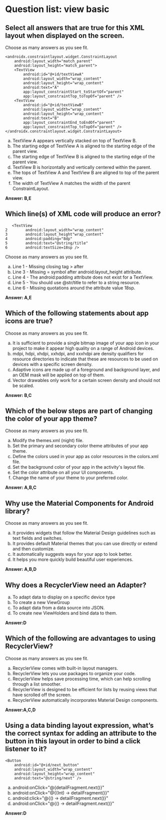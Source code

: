 # Question list: view basic
## Select all answers that are true for this XML layout when displayed on the screen.
Choose as many answers as you see fit.
```
<androidx.constraintlayout.widget.ConstraintLayout
    android:layout_width="match_parent"
    android:layout_height="match_parent">
    <TextView
        android:id="@+id/textViewA"
        android:layout_width="wrap_content"
        android:layout_height="wrap_content"
        android:text="A"
        app:layout_constraintStart_toStartOf="parent"
        app:layout_constraintTop_toTopOf="parent" />
    <TextView
        android:id="@+id/textViewB"
        android:layout_width="wrap_content"
        android:layout_height="wrap_content"
        android:text="B"
        app:layout_constraintEnd_toEndOf="parent"
        app:layout_constraintTop_toTopOf="parent" />
</androidx.constraintlayout.widget.ConstraintLayout>
```

<ol type="a">
  <li>TextView A appears vertically stacked on top of TextView B.</li>
  <li>The starting edge of TextView A is aligned to the starting edge of the parent view.</li>
  <li>The starting edge of TextView B is aligned to the starting edge of the parent view.</li>
  <li>TextView B is horizontally and vertically centered within the parent.</li>
  <li>The tops of TextView A and TextView B are aligned to top of the parent view.</li>
  <li>The width of TextView A matches the width of the parent ConstraintLayout.</li>
</ol>

**Answer: B,E**

## Which line(s) of XML code will produce an error?
```
   <TextView
2        android:layout_width="wrap_content"
3        android:layout_height"wrap_content"
4        android:padding="8dp"
5        android:text="@string/title"
6        android:textSize=18sp />
```
Choose as many answers as you see fit.

<ol type="a">
  <li>Line 1 - Missing closing tag > after <TextView.</li>
  <li>Line 3 - Missing = symbol after android:layout_height attribute.</li>
  <li>Line 4 - The android:padding attribute does not exist for a TextView.</li>
  <li>Line 5 - You should use @str/title to refer to a string resource.</li>
  <li>Line 6 - Missing quotations around the attribute value 18sp.</li>
</ol>

**Answer: A,E**

## Which of the following statements about app icons are true?
Choose as many answers as you see fit.

<ol type="a">
  <li>It is sufficient to provide a single bitmap image of your app icon in your project to make it appear high quality on a range of Android devices.</li>
  <li>mdpi, hdpi, xhdpi, xxhdpi, and xxxhdpi are density qualifiers for resource directories to indicate that these are resources to be used on devices with a specific screen density.</li>
  <li>Adaptive icons are made up of a foreground and background layer, and an OEM mask will be applied on top of them.</li>
  <li>Vector drawables only work for a certain screen density and should not be scaled.</li>
</ol>

**Answer: B,C**

## Which of the below steps are part of changing the color of your app theme?
Choose as many answers as you see fit.

<ol type="a">
  <li>Modify the themes.xml (night) file.</li>
  <li>Set the primary and secondary color theme attributes of your app theme.</li>
  <li>Define the colors used in your app as color resources in the colors.xml file.</li>
  <li>Set the background color of your app in the activity's layout file.</li>
  <li>Set the color attribute on all your UI components.</li>
  <li>Change the name of your theme to your preferred color.</li>
</ol>

**Answer: A,B,C**

## Why use the Material Components for Android library?
Choose as many answers as you see fit.

<ol type="a">
  <li>It provides widgets that follow the Material Design guidelines such as text fields and switches.</li>
  <li>It provides default Material themes that you can use directly or extend and then customize.</li>
  <li>It automatically suggests ways for your app to look better.</li>
  <li>It helps you more quickly build beautiful user experiences.</li>
</ol>

**Answer: A,B,D**

## Why does a RecyclerView need an Adapter?
<ol type="a">
  <li>To adapt data to display on a specific device type</li>
  <li>To create a new ViewGroup</li>
  <li>To adapt data from a data source into JSON.</li>
  <li>To create new ViewHolders and bind data to them.</li>
</ol>

**Answer:D**

## Which of the following are advantages to using RecyclerView?
Choose as many answers as you see fit.
<ol type="a">
  <li>RecyclerView comes with built-in layout managers.</li>
  <li>RecyclerView lets you use packages to organize your code.</li>
  <li>RecyclerView helps save processing time, which can help scrolling through a list smoother.</li>
  <li>RecyclerView is designed to be efficient for lists by reusing views that have scrolled off the screen.</li>
  <li>RecyclerView automatically incorporates Material Design components.</li>
</ol>

**Answer:A,C,D**


## Using a data binding layout expression, what’s the correct syntax for adding an attribute to the button in this layout in order to bind a click listener to it?
```
<Button
    android:id="@+id/next_button"
    android:layout_width="wrap_content"
    android:layout_height="wrap_content"
    android:text="@string/next" />
```

<ol type="a">
  <li>android:onClick="@{detailFragment.next()}"</li>
  <li>android:onClick="@{(Int) -> detailFragment()}"</li>
  <li>android:click="@{() -> detailFragment.next()}"</li>
  <li>android:onClick="@{() -> detailFragment.next()}"</li>
</ol>

**Answer:D**



















